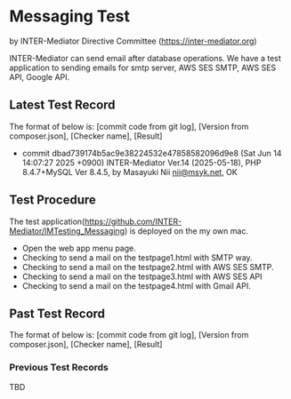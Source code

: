 # Messaging Test

by INTER-Mediator Directive Committee (https://inter-mediator.org)

INTER-Mediator can send email after database operations.
We have a test application to sending emails for smtp server, AWS SES SMTP, AWS SES API, Google API.

## Latest Test Record

The format of below is: [commit code from git log], [Version from composer.json], [Checker name], [Result]

- commit dbad739174b5ac9e38224532e47858582096d9e8 (Sat Jun 14 14:07:27 2025 +0900)
  INTER-Mediator Ver.14 (2025-05-18),
  PHP 8.4.7+MySQL Ver 8.4.5, by Masayuki Nii <nii@msyk.net>, OK

## Test Procedure

The test application(https://github.com/INTER-Mediator/IMTesting_Messaging) is deployed on the my own mac. 

- Open the web app menu page.
- Checking to send a mail on the testpage1.html with SMTP way.
- Checking to send a mail on the testpage2.html with AWS SES SMTP.
- Checking to send a mail on the testpage3.html with AWS SES API
- Checking to send a mail on the testpage4.html with Gmail API.

## Past Test Record

The format of below is: [commit code from git log], [Version from composer.json], [Checker name], [Result]

### Previous Test Records

TBD

